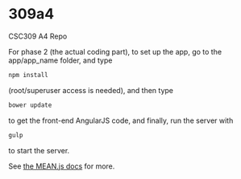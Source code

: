 # 309a4
CSC309 A4 Repo

For phase 2 (the actual coding part), to set up the app, go to the app/app_name folder, and type
```bash
npm install
```

(root/superuser access is needed), and then type


```bash
bower update
```

to get the front-end AngularJS code, and finally, run the server with 

```bash
gulp
```
to start the server.

See [the MEAN.js docs](http://meanjs.org/docs.html) for more.
